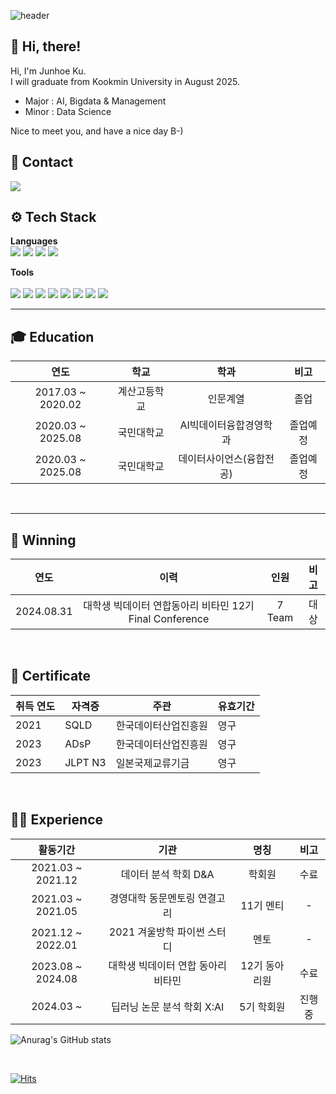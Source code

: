<div align="left">

![header](https://capsule-render.vercel.app/api?type=waving&height=320&color=gradient&text=JunhoeKu%20Github&section=header&reversal=false)

## 👋 Hi, there!
Hi, I'm Junhoe Ku.\
I will graduate from Kookmin University in August 2025.
- Major : AI, Bigdata & Management
- Minor : Data Science
	
Nice to meet you, and have a nice day B-)  
	
## 💜 Contact
<img src="https://img.shields.io/badge/kujoon13413@gmail.com-EA4335?style=flat&logo=Gmail&logoColor=white"/>

<br>
	
##  ⚙️ Tech Stack
**Languages**
<br>
	<img src="https://img.shields.io/badge/Python-3776AB?style=flat&logo=Python&logoColor=white"/>
	<img src="https://img.shields.io/badge/Pytorch-EE4C2C?style=flat&logo=Pytorch&logoColor=white"/>
	<img src="https://img.shields.io/badge/SQL-4479A1?style=flat&logo=MySQL&logoColor=white"/>
	<img src="https://img.shields.io/badge/Excel-217346?style=flat&logo=MicrosoftExcel&logoColor=white"/>
<br>
	
**Tools**
<br>	
	<img src="https://img.shields.io/badge/Jupyter-F37626?style=flat&logo=Jupyter&logoColor=white"/>
	<img src="https://img.shields.io/badge/Google Colab-F9AB00?style=flat&logo=Google Colab&logoColor=white"/>
	<img src="https://img.shields.io/badge/VS Code-007ACC?style=flat&logo=Visual Studio Code&logoColor=white"/>
	<img src="https://img.shields.io/badge/Git-F05032?style=flat&logo=Git&logoColor=white"/>
	<img src="https://img.shields.io/badge/Github-181717?style=flat&logo=Github&logoColor=white"/>
	<img src="https://img.shields.io/badge/GitLab-FC6D26?style=flat&logo=GitLab&logoColor=white"/>
	<img src="https://img.shields.io/badge/Notion-000000?style=flat&logo=Notion&logoColor=white"/>
	<img src="https://img.shields.io/badge/Slack-4A154B?style=flat&logo=Slack&logoColor=white"/>
<br>

----
## 🎓 Education
| 연도 | 학교 | 학과 | 비고 |
| :------: | :------: | :------: | :------: |
| 2017.03 ~ 2020.02 | 계산고등학교 | 인문계열 | 졸업 |
| 2020.03 ~ 2025.08 | 국민대학교 | AI빅데이터융합경영학과 | 졸업예정 |
| 2020.03 ~ 2025.08 | 국민대학교 | 데이터사이언스(융합전공) | 졸업예정 |

<br>

----
## 🏅 Winning
| 연도 | 이력 | 인원 | 비고 |
| :------: | :------: | :------: | :------: |
| 2024.08.31 | 대학생 빅데이터 연합동아리 비타민 12기 Final Conference | 7 Team | 대상 |

<br>

## 📜 Certificate  
| 취득 연도 | 자격증 | 주관 | 유효기간 |
|-|-|-|-|
|2021|SQLD|한국데이터산업진흥원|영구|
|2023|ADsP|한국데이터산업진흥원|영구|
|2023|JLPT N3|일본국제교류기금|영구|

<br>

## 👩🏻 Experience
| 활동기간 | 기관 | 명칭 | 비고 |
| :------: | :------: | :------: | :------: |
| 2021.03 ~ 2021.12 | 데이터 분석 학회 D&A | 학회원 | 수료 |
| 2021.03 ~ 2021.05 | 경영대학 동문멘토링 연결고리 | 11기 멘티 | - |
| 2021.12 ~ 2022.01 | 2021 겨울방학 파이썬 스터디 | 멘토 | - |
| 2023.08 ~ 2024.08 | 대학생 빅데이터 연합 동아리 비타민 | 12기 동아리원 | 수료 |
| 2024.03 ~ | 딥러닝 논문 분석 학회 X:AI | 5기 학회원 | 진행중 |
   
![Anurag's GitHub stats](https://github-readme-stats.vercel.app/api?username=junhoeKu&show_icons=true&theme=midnight-dracula)


<br>
	
[![Hits](https://hits.seeyoufarm.com/api/count/incr/badge.svg?url=https%3A%2F%2Fgithub.com%2FjunhoeKu&count_bg=%2379C83D&title_bg=%23555555&icon=&icon_color=%23E7E7E7&title=hits&edge_flat=false)](https://hits.seeyoufarm.com)
